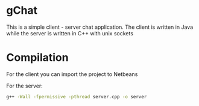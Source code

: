 # gChat
This is a simple client - server chat application. The client is written in Java while the server is written in C++ with unix sockets

# Compilation
For the client you can import the project to Netbeans

For the server:
```bash
g++ -Wall -fpermissive -pthread server.cpp -o server
```
